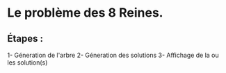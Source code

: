 Le problème des 8 Reines.
========================
Étapes : 
--------
1- Géneration de l'arbre
2- Géneration des solutions
3- Affichage de la ou les solution(s)
